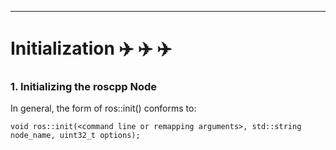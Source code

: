----------------
# Initialization        :airplane:   :airplane:   :airplane:

### 1. Initializing the roscpp Node

In general, the form of ros::init() conforms to:

    void ros::init(<command line or remapping arguments>, std::string node_name, uint32_t options);
 
